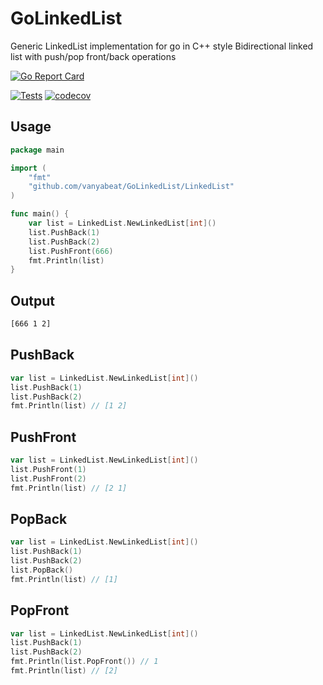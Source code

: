 # GoLinkedList
Generic LinkedList implementation for go in C++ style
Bidirectional linked list with push/pop front/back operations

[![Go Report Card](https://goreportcard.com/badge/github.com/vanyabeat/GoLinkedList)](https://goreportcard.com/report/github.com/vanyabeat/GoLinkedList)

[![Tests](https://github.com/vanyabeat/GoLinkedList/actions/workflows/Tests.yml/badge.svg)](https://github.com/vanyabeat/GoLinkedList/actions/workflows/Tests.yml)
[![codecov](https://codecov.io/gh/vanyabeat/GoLinkedList/graph/badge.svg?token=6MXG5KLBGF)](https://codecov.io/gh/vanyabeat/GoLinkedList)

## Usage

```go   
package main

import (
	"fmt"
	"github.com/vanyabeat/GoLinkedList/LinkedList"
)

func main() {
	var list = LinkedList.NewLinkedList[int]()
	list.PushBack(1)
	list.PushBack(2)
	list.PushFront(666)
	fmt.Println(list)
}
```
    
## Output

```bash
[666 1 2]
```

## PushBack

```go
var list = LinkedList.NewLinkedList[int]()
list.PushBack(1)
list.PushBack(2)
fmt.Println(list) // [1 2]
```

## PushFront

```go
var list = LinkedList.NewLinkedList[int]()
list.PushFront(1)
list.PushFront(2)
fmt.Println(list) // [2 1]
```

## PopBack
```go
var list = LinkedList.NewLinkedList[int]()
list.PushBack(1)
list.PushBack(2)
list.PopBack()
fmt.Println(list) // [1]
```

## PopFront
```go
var list = LinkedList.NewLinkedList[int]()
list.PushBack(1)
list.PushBack(2)
fmt.Println(list.PopFront()) // 1
fmt.Println(list) // [2]
```
